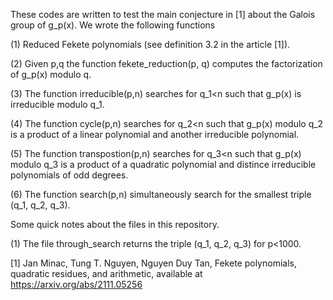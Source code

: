 These codes are written to test the main conjecture in [1] about the Galois group of g_p(x). We wrote the following functions 

(1) Reduced Fekete polynomials (see definition 3.2 in the article [1]). 

(2) Given p,q the function fekete_reduction(p, q) computes the factorization of g_p(x) modulo q. 

(3) The function irreducible(p,n) searches for q_1<n such that g_p(x) is irreducible modulo q_1. 

(4) The function cycle(p,n) searches for q_2<n such that g_p(x) modulo q_2 is a product of a linear polynomial and another irreducible polynomial. 

(5) The function transpostion(p,n) searches for q_3<n such that g_p(x) modulo q_3 is a product of a quadratic polynomial and distince irreducible polynomials of odd degrees. 

(6) The function search(p,n) simultaneously search for the smallest triple (q_1, q_2, q_3).


Some quick notes about the files in this repository.

(1) The file through_search returns the triple (q_1, q_2, q_3) for p<1000. 

[1] Jan Minac, Tung T. Nguyen, Nguyen Duy Tan, Fekete polynomials, quadratic residues, and arithmetic, available at https://arxiv.org/abs/2111.05256

 
